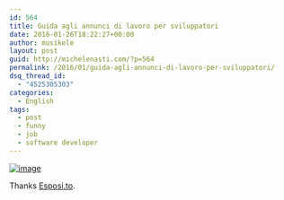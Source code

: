 ```yaml
---
id: 564
title: Guida agli annunci di lavoro per sviluppatori
date: 2016-01-26T18:22:27+00:00
author: musikele
layout: post
guid: http://michelenasti.com/?p=564
permalink: /2016/01/guida-agli-annunci-di-lavoro-per-sviluppatori/
dsq_thread_id:
  - "4525305303"
categories:
  - English
tags:
  - post
  - funny
  - job
  - software developer
---
```

[<img title="wp-1453828848876" class="alignnone size-full"  alt="image" src="https://i0.wp.com/michelenasti.com/wp-content/uploads/2016/01/wp-1453828848876.jpg?w=920" data-recalc-dims="1" />](https://i0.wp.com/michelenasti.com/wp-content/uploads/2016/01/wp-1453828848876.jpg)

Thanks [Esposi.to](http://esposi.to).